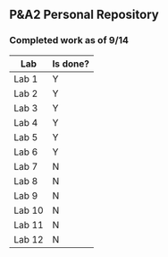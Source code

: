 <h2>P&A2 Personal Repository</h2>

<h3>Completed work as of 9/14</h3>

| Lab  | Is done? |
| ---- | -------- |
| Lab 1  | Y      |
| Lab 2  | Y      |
| Lab 3  | Y      |
| Lab 4  | Y      |
| Lab 5  | Y      |
| Lab 6  | Y      |
| Lab 7  | N      |
| Lab 8  | N      |
| Lab 9  | N      |
| Lab 10  | N      |
| Lab 11  | N      |
| Lab 12  | N      |
